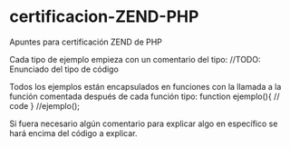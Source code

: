 # certificacion-ZEND-PHP
Apuntes para certificación ZEND de PHP

Cada tipo de ejemplo empieza con un comentario del tipo:
//TODO: Enunciado del tipo de código

Todos los ejemplos están encapsulados en funciones con la llamada a la función comentada después de cada función tipo:
function ejemplo(){
  // code
}
//ejemplo();

Si fuera necesario algún comentario para explicar algo en específico se hará encima del código a explicar.
